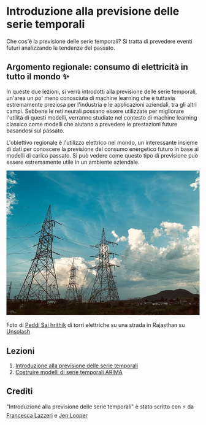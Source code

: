 # Introduzione alla previsione delle serie temporali

Che cos'è la previsione delle serie temporali? Si tratta di prevedere eventi futuri analizzando le tendenze del passato.

## Argomento regionale: consumo di elettricità in tutto il mondo ✨

In queste due lezioni, si verrà introdotti alla previsione delle serie temporali, un'area un po' meno conosciuta di machine learning che è tuttavia estremamente preziosa per l'industria e le applicazioni aziendali, tra gli altri campi. Sebbene le reti neurali possano essere utilizzate per migliorare l'utilità di questi modelli, verranno studiate nel contesto di machine learning classico come modelli che aiutano a prevedere le prestazioni future basandosi sul passato.

L'obiettivo regionale è l'utilizzo elettrico nel mondo, un interessante insieme di dati per conoscere la previsione del consumo energetico futuro in base ai modelli di carico passato. Si può vedere come questo tipo di previsione può essere estremamente utile in un ambiente aziendale.

![rete elettrica](../images/electric-grid.jpg)

Foto di <a href="https://unsplash.com/@shutter_log?utm_source=unsplash&utm_medium=referral&utm_content=creditCopyText">Peddi Sai hrithik</a> di torri elettriche su una strada in Rajasthan su <a href="https://unsplash.com/s/photos/electric-india?utm_source=unsplash&utm_medium=referral&utm_content=creditCopyText">Unsplash</a>

## Lezioni

1. [Introduzione alla previsione delle serie temporali](../1-Introduction/translations/README.it.md)
2. [Costruire modelli di serie temporali ARIMA](../2-ARIMA/translations/README.it.md)

## Crediti

"Introduzione alla previsione delle serie temporali" è stato scritto con ⚡️ da [Francesca Lazzeri](https://twitter.com/frlazzeri) e [Jen Looper](https://twitter.com/jenlooper)
